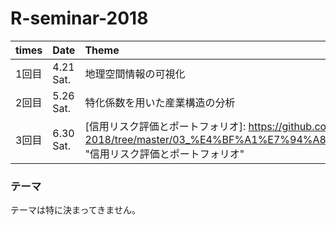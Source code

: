 # R-seminar-2018

|times|Date|Theme|
|:-|:-|:-|
|1回目|4.21 Sat.|地理空間情報の可視化　　　　　　　　  　　|
|2回目|5.26 Sat.|特化係数を用いた産業構造の分析　　  　　　|
|3回目|6.30 Sat.|[信用リスク評価とポートフォリオ]: https://github.com/kmbsweb/R-seminar-2018/tree/master/03_%E4%BF%A1%E7%94%A8%E3%83%AA%E3%82%B9%E3%82%AF%E8%A9%95%E4%BE%A1%E3%81%A8%E3%83%9D%E3%83%BC%E3%83%88%E3%83%95%E3%82%A9%E3%83%AA%E3%82%AA        "信用リスク評価とポートフォリオ"　　  　　　|


### テーマ
テーマは特に決まってきません。